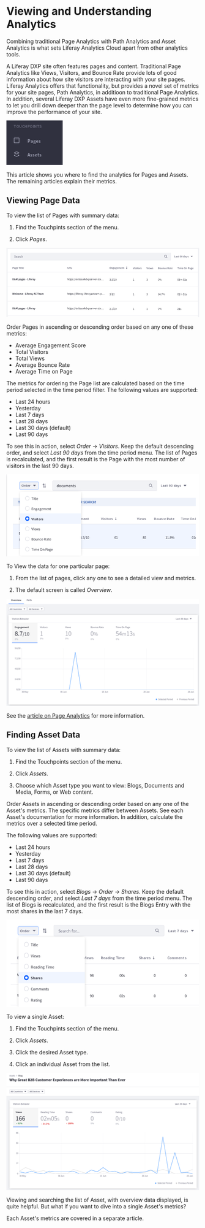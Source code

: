# Viewing and Understanding Analytics

Combining traditional Page Analytics with Path Analytics and Asset Analytics is
what sets Liferay Analytics Cloud apart from other analytics tools.

A Liferay DXP site often features pages and content. Traditional Page Analytics
like Views, Visitors, and Bounce Rate provide lots of good information about how
site visitors are interacting with your site pages. Liferay Analytics offers
that functionality, but provides a novel set of metrics for your site pages,
Path Analytics, in additioon to traditional Page Analytics. In addition,
several Liferay DXP Assets have even more fine-grained metrics to let you drill
down deeper than the page level to determine how you can improve the performance
of your site.

![Figure x: Pages and Assets are important Touchpoints in Analytics Cloud.](../../images/pages-touchpoints-menu.png)

This article shows you where to find the analytics for Pages and Assets. The
remaining articles explain their metrics.

## Viewing Page Data

To view the list of Pages with summary data:

1.  Find the Touchpints section of the menu.

2.  Click *Pages*.

![Figure x: The Page list contains useful summary data.](../../images/pages-list.png)

Order Pages in ascending or descending order based on any one of these
metrics:

- Average Engagement Score
- Total Visitors
- Total Views
- Average Bounce Rate
- Average Time on Page

<!--SCREENSHOT:currently there's no data to screenshot-->

<!-- In addition to ordering the Touchpoints, filter them by entering search terms.
There's a prominent search bar at the top of the Touchpoints table. Run a basic
search and see the matching Touchpoints returned.

Once you have some returned results, perhaps being ordered by one of the
available metrics in descending order, turn your attention to the Time Period
selector next to the search bar. It recalculates the result based on the time
period selected. If you go from a shorter time period to longer, you'll
naturally see more results. In addition, metrics are recalculated. -->

The metrics for ordering the Page list are calculated based on the time period
selected in the time period filter. The following values are supported:

- Last 24 hours
- Yesterday
- Last 7 days
- Last 28 days
- Last 30 days (default)
- Last 90 days

To see this in action, select *Order* &rarr; *Visitors*. Keep the default
descending order, and select *Last 90 days* from the time period menu. The list
of Pages is  recalculated, and the first result is the Page with the most number
of visitors in the last 90 days.

![Figure x: Order the pages in ascending or descending order, over a selected time period.](../../images/pages-order.png)

To View the data for one particular page:

1.  From the list of pages, click any one to see a detailed view and metrics.

2.  The default screen is called *Overview*.

![Figure x: Most Page metrics are available in the Overview tab.](../../images/pages-overview.png)

See the [article on Page Analytics](https://github.com/liferay/liferay-docs/blob/master/discover/analytics-cloud/articles/04-analyzing-touchpoints/01-page-analytics.markdown) for more information.

## Finding Asset Data

To view the list of Assets with summary data:

1.  Find the Touchpoints section of the menu.

2.  Click *Assets*.

3.  Choose which Asset type you want to view: Blogs, Documents and Media, Forms,
    or Web content.

Order Assets in ascending or descending order based on any one of the Asset's
metrics. The specific metrics differ between Assets. See each Asset's
documentation for more information. In addition, calculate the metrics over a
selected time period.

The following values are supported:

- Last 24 hours
- Yesterday
- Last 7 days
- Last 28 days
- Last 30 days (default)
- Last 90 days

To see this in action, select *Blogs* &rarr; *Order* &rarr; *Shares*. Keep the
default descending order, and select *Last 7 days* from the time period menu.
The list of Blogs is recalculated, and the first result is the Blogs Entry with
the most shares in the last 7 days.

![Figure x: Order Blogs in ascending or descending order, over a selected time period.](../../images/assets-blogs-order.png)

<!-- In addition to ordering the Assets, filter them by entering search terms.
There's a prominent search bar at the top of the Assets table. Run a basic
keyword search and see the matching Assets returned. 

SCREENSHOT

Once you have some returned Assets, being ordered by one of the available
metrics in descending order, find the Time Period selector next to the search
bar. It recalculates the result based on the time period selected. If you go
from a shorter time period to longer, you'll naturally see more results. In
addition, metrics are recalculated. Take Views as an example to see how this
works:

Take Forms as an example asset. Searching for *symposium* and ordering the
results in descending order by the Views metric would return a healthy sample of
results if the project was for Liferay's sites. However, you must also specify
the time period for which you'd like to view the metrics. The default is 30
days, but this is configurable. The following time values are supported:

- Last 24 hours
- Yesterday
- Last 7 days
- Last 28 days
- Last 30 days (default)
- Last 90 days

Take 90 days for our example search for *symposium*. Now all Forms containing
the word *symposium* are returned, in descending order of views *in the last 90
days*.-->

To view a single Asset:

1.  Find the Touchpints section of the menu.

2.  Click *Assets*.

3.  Click the desired Asset type.

4. Click an individual Asset from the list.

![Figure x: Once you find an Asset, click it to see its metrics.](../../images/assets-overview-blogs.png)

Viewing and searching the list of Asset, with overview data displayed, is quite
helpful. But what if you want to dive into a single Asset's metrics?

Each Asset's metrics are covered in a separate article.

